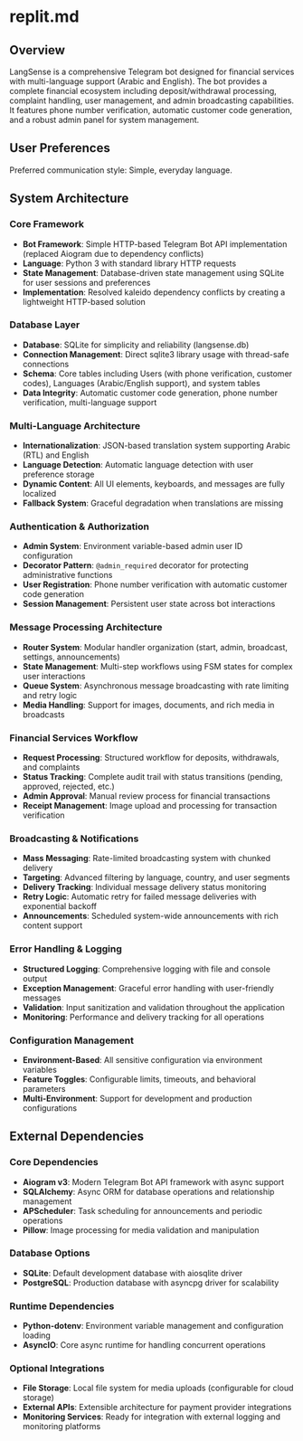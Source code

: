 # replit.md

## Overview

LangSense is a comprehensive Telegram bot designed for financial services with multi-language support (Arabic and English). The bot provides a complete financial ecosystem including deposit/withdrawal processing, complaint handling, user management, and admin broadcasting capabilities. It features phone number verification, automatic customer code generation, and a robust admin panel for system management.

## User Preferences

Preferred communication style: Simple, everyday language.

## System Architecture

### Core Framework
- **Bot Framework**: Simple HTTP-based Telegram Bot API implementation (replaced Aiogram due to dependency conflicts)
- **Language**: Python 3 with standard library HTTP requests
- **State Management**: Database-driven state management using SQLite for user sessions and preferences
- **Implementation**: Resolved kaleido dependency conflicts by creating a lightweight HTTP-based solution

### Database Layer
- **Database**: SQLite for simplicity and reliability (langsense.db)
- **Connection Management**: Direct sqlite3 library usage with thread-safe connections
- **Schema**: Core tables including Users (with phone verification, customer codes), Languages (Arabic/English support), and system tables
- **Data Integrity**: Automatic customer code generation, phone number verification, multi-language support

### Multi-Language Architecture
- **Internationalization**: JSON-based translation system supporting Arabic (RTL) and English
- **Language Detection**: Automatic language detection with user preference storage
- **Dynamic Content**: All UI elements, keyboards, and messages are fully localized
- **Fallback System**: Graceful degradation when translations are missing

### Authentication & Authorization
- **Admin System**: Environment variable-based admin user ID configuration
- **Decorator Pattern**: `@admin_required` decorator for protecting administrative functions
- **User Registration**: Phone number verification with automatic customer code generation
- **Session Management**: Persistent user state across bot interactions

### Message Processing Architecture
- **Router System**: Modular handler organization (start, admin, broadcast, settings, announcements)
- **State Management**: Multi-step workflows using FSM states for complex user interactions
- **Queue System**: Asynchronous message broadcasting with rate limiting and retry logic
- **Media Handling**: Support for images, documents, and rich media in broadcasts

### Financial Services Workflow
- **Request Processing**: Structured workflow for deposits, withdrawals, and complaints
- **Status Tracking**: Complete audit trail with status transitions (pending, approved, rejected, etc.)
- **Admin Approval**: Manual review process for financial transactions
- **Receipt Management**: Image upload and processing for transaction verification

### Broadcasting & Notifications
- **Mass Messaging**: Rate-limited broadcasting system with chunked delivery
- **Targeting**: Advanced filtering by language, country, and user segments
- **Delivery Tracking**: Individual message delivery status monitoring
- **Retry Logic**: Automatic retry for failed message deliveries with exponential backoff
- **Announcements**: Scheduled system-wide announcements with rich content support

### Error Handling & Logging
- **Structured Logging**: Comprehensive logging with file and console output
- **Exception Management**: Graceful error handling with user-friendly messages
- **Validation**: Input sanitization and validation throughout the application
- **Monitoring**: Performance and delivery tracking for all operations

### Configuration Management
- **Environment-Based**: All sensitive configuration via environment variables
- **Feature Toggles**: Configurable limits, timeouts, and behavioral parameters
- **Multi-Environment**: Support for development and production configurations

## External Dependencies

### Core Dependencies
- **Aiogram v3**: Modern Telegram Bot API framework with async support
- **SQLAlchemy**: Async ORM for database operations and relationship management
- **APScheduler**: Task scheduling for announcements and periodic operations
- **Pillow**: Image processing for media validation and manipulation

### Database Options
- **SQLite**: Default development database with aiosqlite driver
- **PostgreSQL**: Production database with asyncpg driver for scalability

### Runtime Dependencies
- **Python-dotenv**: Environment variable management and configuration loading
- **AsyncIO**: Core async runtime for handling concurrent operations

### Optional Integrations
- **File Storage**: Local file system for media uploads (configurable for cloud storage)
- **External APIs**: Extensible architecture for payment provider integrations
- **Monitoring Services**: Ready for integration with external logging and monitoring platforms